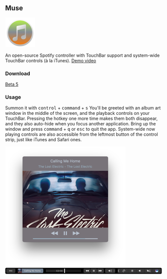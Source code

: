 ## Muse

<img src=Muse/Assets.xcassets/AppIcon.appiconset/icon-512@2x.png width="96">

An open-source Spotify controller with TouchBar support and system-wide TouchBar controls (à la iTunes).
[Demo video](https://www.youtube.com/watch?v=1hxwfGBvghg)

### Download
[Beta 5](https://github.com/xzzz9097/Muse/releases/tag/v1.1-beta.1)

### Usage
Summon it with <kbd>control</kbd> + <kbd>command</kbd> + <kbd>s</kbd>
You'll be greeted with an album art window in the middle of the screen, and the playback controls on your TouchBar. Pressing the hotkey one more time makes them both disappear, and they also auto-hide when you focus another application. Bring up the window and press <kbd>command</kbd> + <kbd>q</kbd> or <kbd>esc</kbd> to quit the app.
System-wide now playing controls are also accessible from the leftmost button of the control strip, just like iTunes and Safari ones.

<img src=Screenshots/Window.png width="387">
<img src=Screenshots/TouchBar.png width="545">
